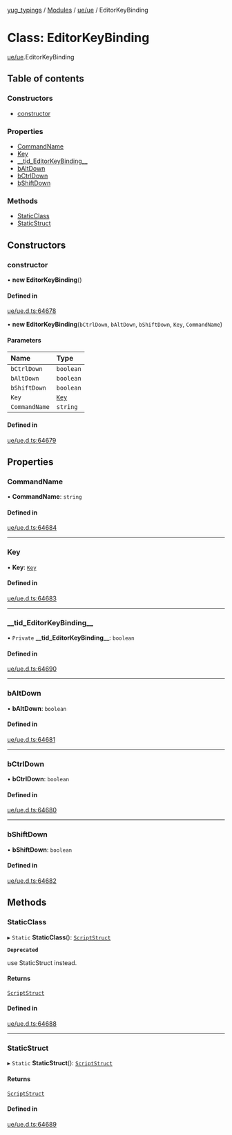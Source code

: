 [yug_typings](../README.md) / [Modules](../modules.md) / [ue/ue](../modules/ue_ue.md) / EditorKeyBinding

# Class: EditorKeyBinding

[ue/ue](../modules/ue_ue.md).EditorKeyBinding

## Table of contents

### Constructors

- [constructor](ue_ue.EditorKeyBinding.md#constructor)

### Properties

- [CommandName](ue_ue.EditorKeyBinding.md#commandname)
- [Key](ue_ue.EditorKeyBinding.md#key)
- [\_\_tid\_EditorKeyBinding\_\_](ue_ue.EditorKeyBinding.md#__tid_editorkeybinding__)
- [bAltDown](ue_ue.EditorKeyBinding.md#baltdown)
- [bCtrlDown](ue_ue.EditorKeyBinding.md#bctrldown)
- [bShiftDown](ue_ue.EditorKeyBinding.md#bshiftdown)

### Methods

- [StaticClass](ue_ue.EditorKeyBinding.md#staticclass)
- [StaticStruct](ue_ue.EditorKeyBinding.md#staticstruct)

## Constructors

### constructor

• **new EditorKeyBinding**()

#### Defined in

[ue/ue.d.ts:64678](https://github.com/YugMetaverse/yug_typings/blob/b7d9b19/ue/ue.d.ts#L64678)

• **new EditorKeyBinding**(`bCtrlDown`, `bAltDown`, `bShiftDown`, `Key`, `CommandName`)

#### Parameters

| Name | Type |
| :------ | :------ |
| `bCtrlDown` | `boolean` |
| `bAltDown` | `boolean` |
| `bShiftDown` | `boolean` |
| `Key` | [`Key`](ue_ue.Key.md) |
| `CommandName` | `string` |

#### Defined in

[ue/ue.d.ts:64679](https://github.com/YugMetaverse/yug_typings/blob/b7d9b19/ue/ue.d.ts#L64679)

## Properties

### CommandName

• **CommandName**: `string`

#### Defined in

[ue/ue.d.ts:64684](https://github.com/YugMetaverse/yug_typings/blob/b7d9b19/ue/ue.d.ts#L64684)

___

### Key

• **Key**: [`Key`](ue_ue.Key.md)

#### Defined in

[ue/ue.d.ts:64683](https://github.com/YugMetaverse/yug_typings/blob/b7d9b19/ue/ue.d.ts#L64683)

___

### \_\_tid\_EditorKeyBinding\_\_

• `Private` **\_\_tid\_EditorKeyBinding\_\_**: `boolean`

#### Defined in

[ue/ue.d.ts:64690](https://github.com/YugMetaverse/yug_typings/blob/b7d9b19/ue/ue.d.ts#L64690)

___

### bAltDown

• **bAltDown**: `boolean`

#### Defined in

[ue/ue.d.ts:64681](https://github.com/YugMetaverse/yug_typings/blob/b7d9b19/ue/ue.d.ts#L64681)

___

### bCtrlDown

• **bCtrlDown**: `boolean`

#### Defined in

[ue/ue.d.ts:64680](https://github.com/YugMetaverse/yug_typings/blob/b7d9b19/ue/ue.d.ts#L64680)

___

### bShiftDown

• **bShiftDown**: `boolean`

#### Defined in

[ue/ue.d.ts:64682](https://github.com/YugMetaverse/yug_typings/blob/b7d9b19/ue/ue.d.ts#L64682)

## Methods

### StaticClass

▸ `Static` **StaticClass**(): [`ScriptStruct`](ue_ue.ScriptStruct.md)

**`Deprecated`**

use StaticStruct instead.

#### Returns

[`ScriptStruct`](ue_ue.ScriptStruct.md)

#### Defined in

[ue/ue.d.ts:64688](https://github.com/YugMetaverse/yug_typings/blob/b7d9b19/ue/ue.d.ts#L64688)

___

### StaticStruct

▸ `Static` **StaticStruct**(): [`ScriptStruct`](ue_ue.ScriptStruct.md)

#### Returns

[`ScriptStruct`](ue_ue.ScriptStruct.md)

#### Defined in

[ue/ue.d.ts:64689](https://github.com/YugMetaverse/yug_typings/blob/b7d9b19/ue/ue.d.ts#L64689)

